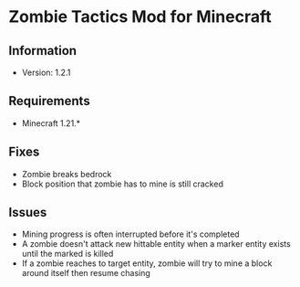 # Zombie Tactics Mod for Minecraft
## Information
- Version: 1.2.1
## Requirements
- Minecraft 1.21.*

## Fixes
- Zombie breaks bedrock
- Block position that zombie has to mine is still cracked 

## Issues
- Mining progress is often interrupted before it's completed
- A zombie doesn't attack new hittable entity when a marker entity exists until the marked is killed
- If a zombie reaches to target entity, zombie will try to mine a block around itself then resume chasing